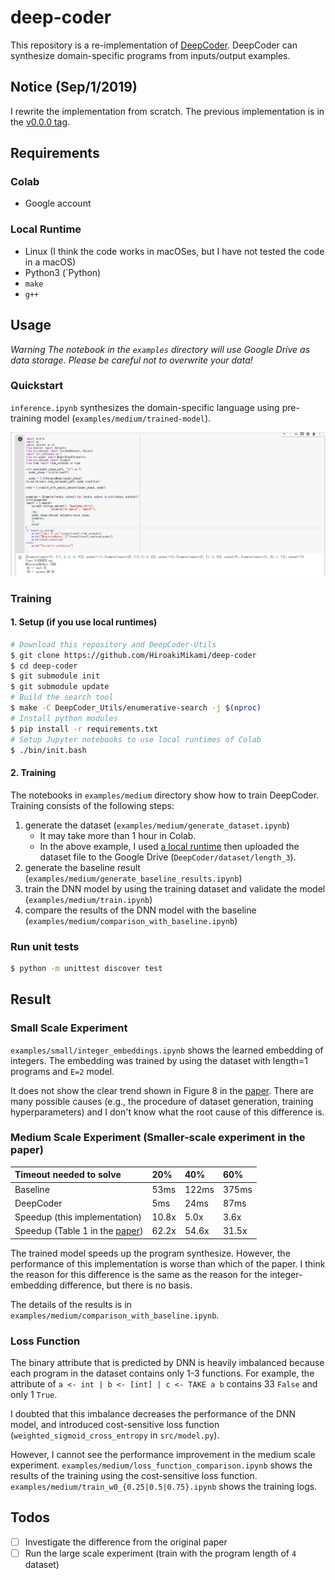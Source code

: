 deep-coder
===

This repository is a re-implementation of [DeepCoder](https://openreview.net/pdf?id=ByldLrqlx). DeepCoder can synthesize domain-specific programs from inputs/output examples.


Notice (Sep/1/2019)
---

I rewrite the implementation from scratch. The previous implementation is in the [v0.0.0 tag](https://github.com/HiroakiMikami/deep-coder/tree/v0.0.0).


Requirements
---

### Colab

* Google account

### Local Runtime

* Linux (I think the code works in macOSes, but I have not tested the code in a macOS)
* Python3 (`Python)
* `make`
* `g++`


Usage
---

_*Warning*_
*The notebook in the `examples` directory will use Google Drive as data storage. Please be careful not to overwrite your data!*

### Quickstart

`inference.ipynb` synthesizes the domain-specific language using pre-training model (`examples/medium/trained-model`). 

![](images/inference.png)


### Training

#### 1. Setup (if you use local runtimes)

```bash
# Download this repository and DeepCoder-Utils
$ git clone https://github.com/HiroakiMikami/deep-coder
$ cd deep-coder
$ git submodule init
$ git submodule update
# Build the search tool
$ make -C DeepCoder_Utils/enumerative-search -j $(nproc)
# Install python modules
$ pip install -r requirements.txt
# Setup Jupyter notebooks to use local runtimes of Colab
$ ./bin/init.bash
```

#### 2. Training

The notebooks in `examples/medium` directory show how to train DeepCoder.
Training consists of the following steps:

1. generate the dataset (`examples/medium/generate_dataset.ipynb`)
    * It may take more than 1 hour in Colab.
    * In the above example, I used [a local runtime](https://research.google.com/colaboratory/local-runtimes.html) then uploaded the dataset file to the Google Drive (`DeepCoder/dataset/length_3`).
2. generate the baseline result (`examples/medium/generate_baseline_results.ipynb`)
3. train the DNN model by using the training dataset and validate the model (`examples/medium/train.ipynb`)
4. compare the results of the DNN model with the baseline (`examples/medium/comparison_with_baseline.ipynb`)

### Run unit tests

```bash
$ python -m unittest discover test
```


Result
---

### Small Scale Experiment

`examples/small/integer_embeddings.ipynb` shows the learned embedding of integers. The embedding was trained by using the dataset with length=1 programs and `E=2` model.

It does not show the clear trend shown in Figure 8 in the [paper](https://openreview.net/pdf?id=ByldLrqlx).
There are many possible causes (e.g., the procedure of dataset generation, training hyperparameters) and I don't know what the root cause of this difference is.

### Medium Scale Experiment (Smaller-scale experiment in the paper)

|Timeout needed to solve                                                  |20%  |40%  |60%  |
|:---                                                                     |:--- |:--- |:--- |
|Baseline                                                                 |53ms |122ms|375ms|
|DeepCoder                                                                |5ms  |24ms |87ms |
|Speedup (this implementation)                                            |10.8x|5.0x |3.6x |
|Speedup (Table 1 in the [paper](https://openreview.net/pdf?id=ByldLrqlx))|62.2x|54.6x|31.5x|

The trained model speeds up the program synthesize. However, the performance of this implementation is worse than which of the paper. I think the reason for this difference is the same as the reason for the integer-embedding difference, but there is no basis.

The details of the results is in `examples/medium/comparison_with_baseline.ipynb`.


### Loss Function

The binary attribute that is predicted by DNN is heavily imbalanced because each program in the dataset contains only 1-3 functions. For example, the attribute of `a <- int | b <- [int] | c <- TAKE a b` contains 33 `False` and only 1 `True`.

I doubted that this imbalance decreases the performance of the DNN model, and introduced cost-sensitive loss function (`weighted_sigmoid_cross_entropy` in `src/model.py`).

However, I cannot see the performance improvement in the medium scale experiment. `examples/medium/loss_function_comparison.ipynb` shows the results of the training using the cost-sensitive loss function. `examples/medium/train_w0_{0.25|0.5|0.75}.ipynb` shows the training logs.


Todos
---

* [ ] Investigate the difference from the original paper
* [ ] Run the large scale experiment (train with the program length of `4` dataset)
